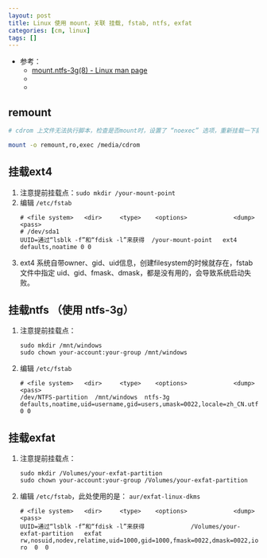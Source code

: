 ```yaml
---
layout: post
title: Linux 使用 mount，关联 挂载, fstab, ntfs, exfat
categories: [cm, linux]
tags: []
---
```


* 参考： 
  * [mount.ntfs-3g(8) - Linux man page](https://linux.die.net/man/8/mount.ntfs-3g)
  * []()
  * []()



## remount

~~~sh
# cdrom 上文件无法执行脚本，检查是否mount时，设置了 “noexec” 选项，重新挂载一下就好：

mount -o remount,ro,exec /media/cdrom
~~~

## 挂载ext4

1. 注意提前挂载点：`sudo mkdir /your-mount-point`
2. 编辑 `/etc/fstab`
    ~~~
    # <file system>   <dir>		<type>    <options>             <dump>  <pass>
    # /dev/sda1
    UUID=通过“lsblk -f”和“fdisk -l”来获得  /your-mount-point   ext4    defaults,noatime 0 0  
    ~~~
3. ext4 系统自带owner、gid、uid信息，创建filesystem的时候就存在，fstab文件中指定 uid、gid、fmask、dmask，都是没有用的，会导致系统启动失败。

## 挂载ntfs （使用 ntfs-3g）

1. 注意提前挂载点：
    ~~~
    sudo mkdir /mnt/windows
    sudo chown your-account:your-group /mnt/windows
    ~~~
1. 编辑 `/etc/fstab`
    ~~~
    # <file system>   <dir>		<type>    <options>             <dump>  <pass>
    /dev/NTFS-partition  /mnt/windows  ntfs-3g   defaults,noatime,uid=username,gid=users,umask=0022,locale=zh_CN.utf8    0 0
    ~~~

## 挂载exfat

1. 注意提前挂载点：
    ~~~
    sudo mkdir /Volumes/your-exfat-partition
    sudo chown your-account:your-group /Volumes/your-exfat-partition
    ~~~
1. 编辑 `/etc/fstab`，此处使用的是：  `aur/exfat-linux-dkms`
    ~~~
    # <file system>   <dir>		<type>    <options>             <dump>  <pass>
    UUID=通过“lsblk -f”和“fdisk -l”来获得             /Volumes/your-exfat-partition   exfat    rw,nosuid,nodev,relatime,uid=1000,gid=1000,fmask=0022,dmask=0022,iocharset=utf8,errors=remount-ro  0  0
    ~~~










